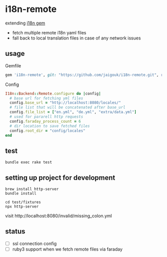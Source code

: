 # i18n-remote

extending [i18n gem](https://github.com/ruby-i18n/i18n)

- fetch multiple remote i18n yaml files
- fall back to local translation files in case of any network issues

## usage

Gemfile

```ruby
gem 'i18n-remote', git: "https://github.com/jaigouk/i18n-remote.git", require: 'i18n/backend/remote'
```

Config

```ruby
I18n::Backend::Remote.configure do |config|
  # base url for fetching yml files
  config.base_url = "http://localhost:8080/locales/"
  # file list that will be concatenated after base_url
  config.file_list = ["en.yml", "de.yml", "extra/data.yml"]
  # used for pararell http requests
  config.faraday_process_count = 6
  # dir location to save fetched files
  config.root_dir = "config/locales"
end
```

## test

```
bundle exec rake test
```

## setting up project for development

```
brew install http-server
bundle install

cd test/fixtures
npx http-server
```

visit http://localhost:8080/invalid/missing_colon.yml

## status

- [ ] ssl connection config
- [ ] ruby3 support when we fetch remote files via faraday
